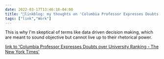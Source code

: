```yaml
---
date: 2022-03-17T13:46:18-04:00
title: "🔗linkblog: my thoughts on 'Columbia Professor Expresses Doubts over University Ranking - The New York Times'"
tags: ["link","Work"]
---
```

This is why I'm skeptical of terms like data driven decision making, which are meant to sound objective but cannot live up to their rhetorical power.
 
[link to 'Columbia Professor Expresses Doubts over University Ranking - The New York Times'](https://www.nytimes.com/2022/03/17/us/columbia-university-rank.html)
